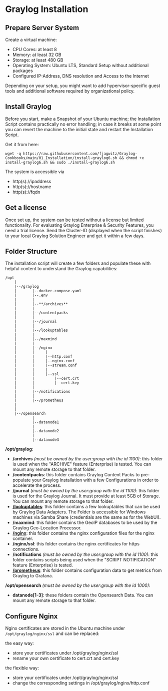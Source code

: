 # Graylog Installation

## Prepare Server System

Create a virtual machine:

- CPU Cores: at least 8
- Memory: at least 32 GB
- Storage: at least 480 GB
- Operating System: Ubuntu LTS, Standard Setup without additional packages
- Configured IP-Address, DNS resolution and Access to the Internet

Depending on your setup, you might want to add hypervisor-specific guest tools and additional software required by organizational policy.

## Install Graylog

Before you start, make a Snapshot of your Ubuntu machine; the Installation Script contains practically no error handling; in case it breaks at some point you can revert the machine to the initial state and restart the Installation Script.

Get it from here:

    wget -q https://raw.githubusercontent.com/fjagwitz/Graylog-Cookbooks/main/01_Installation/install-graylog6.sh && chmod +x install-graylog6.sh && sudo ./install-graylog6.sh

The system is accessible via

- http(s)://ipaddress
- http(s)://hostname
- http(s)://fqdn

## Get a license

Once set up, the system can be tested without a license but limited functionality. For evaluating Graylog Enterprise & Security Features, you need a trial license. Send the Cluster-ID (displayed when the script finishes) to your local Graylog Solution Engineer and get it within a few days.

## Folder Structure

The installation script will create a few folders and populate these with helpful content to understand the Graylog capabilities:

    /opt
        |
        |--/graylog
        |       |--docker-compose.yaml
        |       |--.env
        |       |
        |       |--**/archives**
        |       |
        |       |--/contentpacks
        |       |
        |       |--/journal
        |       |
        |       |--/lookuptables
        |       |
        |       |--/maxmind
        |       |
        |       |--/nginx
        |       |     |
        |       |     |--http.conf
        |       |     |--nginx.conf
        |       |     |--stream.conf
        |       |     |
        |       |     |--ssl
        |       |         |--cert.crt
        |       |         |--cert.key
        |       |
        |       |--/notifications
        |       |
        |       |--/prometheus
        |
        |
        |--/opensearch
                |
                |--datanode1
                |
                |--datanode2
                |
                |--datanode3

**/opt/graylog**:

- **/archives** _(must be owned by the user:group with the id 1100)_: this folder is used when the "ARCHIVE" feature (Enterprise) is tested. You can mount any remote storage to that folder.
- **/contentpacks**: this folder contains Graylog Content Packs to pre-populate your Graylog Installation with a few Configurations in order to accelerate the process.
- **/journal** _(must be owned by the user:group with the id 1100)_: this folder is used for the Graylog Journal. It must provide at least 5GB of Storage. You can mount any remote storage to that folder.
- [**/lookuptables**](https://github.com/fjagwitz/Graylog-Cookbooks/tree/main/01_Installation/compose/lookuptables): this folder contains a few lookuptables that can be used by Graylog Data Adapters. The Folder is accessible for Windows machines via Samba Share (credentials are the same as for the WebUI).
- **/maxmind**: this folder contains the GeoIP databases to be used by the Graylog Geo-Location Processor.
- [**/nginx**](https://github.com/fjagwitz/Graylog-Cookbooks/tree/main/01_Installation/compose/nginx): this folder contains the nginx configuration files for the nginx container.
- **/nginx/ssl**: this folder contains the nginx certificates for https connections.
- **/notifications** _(must be owned by the user:group with the id 1100)_: this folder contains scripts being used when the "SCRIPT NOTIFICATION" feature (Enterprise) is tested.
- [**/prometheus**](https://github.com/fjagwitz/Graylog-Cookbooks/tree/main/01_Installation/compose/prometheus): this folder contains configuration data to get metrics from Graylog to Grafana.

**/opt/opensearch** _(must be owned by the user:group with the id 1000)_:

- **datanode[1-3]**: these folders contain the Opensearch Data. You can mount any remote storage to that folder.

## Configure Nginx

Nginx certificates are stored in the Ubuntu machine under ```/opt/graylog/nginx/ssl``` and can be replaced:

the easy way:

- store your certificates under /opt/graylog/nginx/ssl
- rename your own certificate to cert.crt and cert.key

the flexible way:

- store your certificates under /opt/graylog/nginx/ssl
- change the corresponding settings in /opt/graylog/nginx/http.conf
